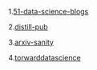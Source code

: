 1.[51-data-science-blogs](https://365datascience.com/51-data-science-blogs/)

2.[distill-pub](https://distill.pub/)

3.[arxiv-sanity](http://www.arxiv-sanity.com/)

4.[torwarddatascience](https://towardsdatascience.com/)



